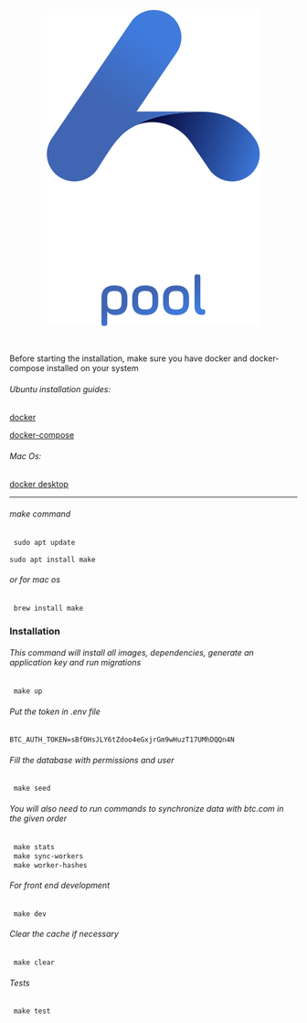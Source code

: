 &nbsp;
<p align="center" >
<img src="public/logo.svg" alt="Логотип" />
</p>
&nbsp;

Before starting the installation, make sure you have docker and docker-compose installed on your system
&nbsp;
###### Ubuntu installation guides:

[docker](https://www.digitalocean.com/community/tutorials/how-to-install-and-use-docker-on-ubuntu-22-04)

[docker-compose](https://www.digitalocean.com/community/tutorials/how-to-install-and-use-docker-on-ubuntu-22-04)

###### Mac Os: 
[docker desktop](https://docs.docker.com/desktop/install/mac-install/)


----

###### make command

~~~
 sudo apt update
~~~
~~~
sudo apt install make
~~~

###### or for mac os

~~~
 brew install make
~~~

### Installation

###### This command will install all images, dependencies, generate an application key and run migrations
~~~
 make up
~~~

###### Put the token in .env file

~~~
BTC_AUTH_TOKEN=sBfOHsJLY6tZdoo4eGxjrGm9wHuzT17UMhDQQn4N
~~~

###### Fill the database with permissions and user 

~~~
 make seed
~~~

###### You will also need to run commands to synchronize data with btc.com in the given order
~~~
 make stats
 make sync-workers
 make worker-hashes
~~~

###### For front end development

~~~
 make dev
~~~

###### Clear the cache if necessary

~~~
 make clear
~~~

###### Tests

~~~
 make test
~~~
